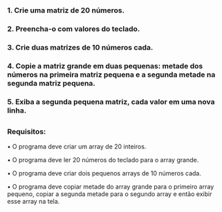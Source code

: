### 1. Crie uma matriz de 20 números.
### 2. Preencha-o com valores do teclado.
### 3. Crie duas matrizes de 10 números cada.
### 4. Copie a matriz grande em duas pequenas: metade dos números na primeira matriz pequena e a segunda metade na segunda matriz pequena.
### 5. Exiba a segunda pequena matriz, cada valor em uma nova linha.
##
### Requisitos:
• O programa deve criar um array de 20 inteiros.

• O programa deve ler 20 números do teclado para o array grande.

• O programa deve criar dois pequenos arrays de 10 números cada.

• O programa deve copiar metade do array grande para o primeiro array pequeno, copiar a segunda metade para o segundo array e então exibir esse array na tela.